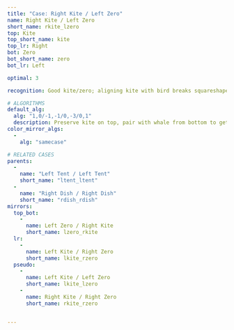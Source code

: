 ```yaml
---
title: "Case: Right Kite / Left Zero"
name: Right Kite / Left Zero
short_name: rkite_lzero
top: Kite
top_short_name: kite
top_lr: Right
bot: Zero
bot_short_name: zero
bot_lr: Left

optimal: 3

recognition: Good kite/zero; aligning kite with bird breaks squareshape.

# ALGORITHMS
default_alg:
  alg: "1,0/-1,-1/0,-3/0,1"
  description: Preserve kite on top, pair with whale from bottom to get tent/tent.
color_mirror_algs:
  -
    alg: "samecase"

# RELATED CASES
parents:
  -
    name: "Left Tent / Left Tent"
    short_name: "ltent_ltent"
  -
    name: "Right Dish / Right Dish"
    short_name: "rdish_rdish"
mirrors:
  top_bot:
    -
      name: Left Zero / Right Kite
      short_name: lzero_rkite
  lr:
    -
      name: Left Kite / Right Zero
      short_name: lkite_rzero
  pseudo:
    -
      name: Left Kite / Left Zero
      short_name: lkite_lzero
    -
      name: Right Kite / Right Zero
      short_name: rkite_rzero


---
```


